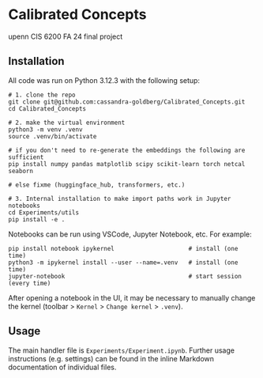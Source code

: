 # Calibrated Concepts
upenn CIS 6200 FA 24 final project

## Installation
All code was run on Python 3.12.3 with the following setup:
```{bash}
# 1. clone the repo
git clone git@github.com:cassandra-goldberg/Calibrated_Concepts.git
cd Calibrated_Concepts

# 2. make the virtual environment
python3 -m venv .venv
source .venv/bin/activate

# if you don't need to re-generate the embeddings the following are sufficient
pip install numpy pandas matplotlib scipy scikit-learn torch netcal seaborn

# else fixme (huggingface_hub, transformers, etc.)

# 3. Internal installation to make import paths work in Jupyter notebooks
cd Experiments/utils
pip install -e .
```

Notebooks can be run using VSCode, Jupyter Notebook, etc. For example:
```{bash}
pip install notebook ipykernel                     # install (one time)
python3 -m ipykernel install --user --name=.venv   # install (one time)
jupyter-notebook                                   # start session (every time)
```
After opening a notebook in the UI, it may be necessary to manually change the 
kernel (toolbar > `Kernel` > `Change kernel` > `.venv`).

## Usage
The main handler file is `Experiments/Experiment.ipynb`. Further usage 
instructions (e.g. settings) can be found in the inline Markdown documentation 
of individual files.

